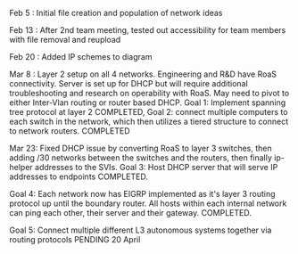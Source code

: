 Feb 5 : Initial file creation and population of network ideas

Feb 13 : After 2nd team meeting, tested out accessibility for team members with file removal and reupload

Feb 20 : Added IP schemes to diagram

Mar 8 : Layer 2 setup on all 4 networks. Engineering and R&D have RoaS connectivity. Server is set up for DHCP but will require additional troubleshooting and research on operability with RoaS. May need to pivot to either Inter-Vlan routing or router based DHCP. Goal 1: Implement spanning tree protocol at layer 2 COMPLETED, Goal 2: connect multiple computers to each switch in the network, which then utilizes a tiered structure to connect to network routers. COMPLETED

Mar 23: Fixed DHCP issue by converting RoaS to layer 3 switches, then adding /30 networks between the switches and the routers, then finally ip-helper addresses to the SVIs. Goal 3: Host DHCP server that will serve IP addresses to endpoints COMPLETED.

Goal 4: Each network now has EIGRP implemented as it's layer 3 routing protocol up until the boundary router. All hosts within each internal network can ping each other, their server and their gateway. COMPLETED. 

Goal 5: Connect multiple different L3 autonomous systems together via routing protocols PENDING 20 April
